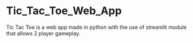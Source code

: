 # Tic_Tac_Toe_Web_App
Tic Tac Toe is a web app made in python with the use of streamlit module that allows 2 player gameplay.
